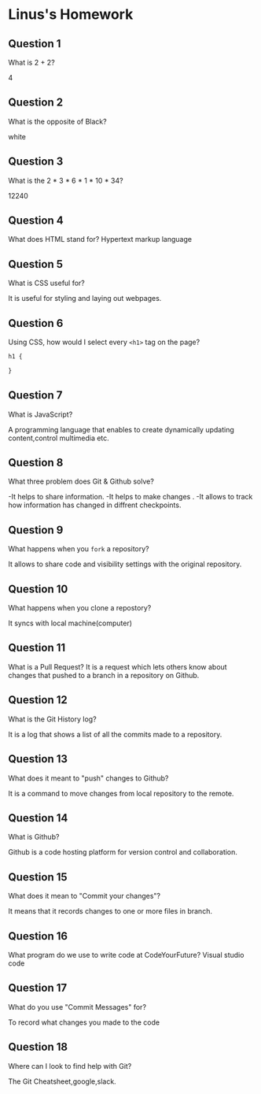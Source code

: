 # Linus's Homework

## Question 1

What is 2 + 2?

4

## Question 2

What is the opposite of Black?

white

## Question 3

What is the  2 * 3 * 6 * 1 * 10 * 34?

12240

## Question 4 

What does HTML stand for?
Hypertext markup language

## Question 5

What is CSS useful for?

It is useful for styling and laying out webpages.

## Question 6

Using CSS, how would I select every `<h1>` tag on the page?

```css
h1 {

}
```

## Question 7

What is JavaScript?

A programming language that enables to create dynamically updating content,control multimedia etc.

## Question 8

What three problem does Git & Github solve?

-It helps to share information.
-It helps to make changes .
-It allows to track how information has changed in diffrent checkpoints.

## Question 9

What happens when you `fork` a repository?

It allows to share code and visibility settings with the original repository.

## Question 10 

What happens when you clone a repostory?

It syncs with local machine(computer)

## Question 11

What is a Pull Request?
It is a request which lets others know about changes that pushed to a branch in a repository on Github.

## Question 12

What is the Git History log?

It is a log that shows a list of all the commits made to a repository.

## Question 13

What does it meant to "push" changes to Github?

It is a command to move changes from local repository to the remote.

## Question 14

What is Github?

Github is a code hosting platform for version control and collaboration.

## Question 15

What does it mean to "Commit your changes"?

It means that it records changes to one or more files in branch.

## Question 16

What program do we use to write code at CodeYourFuture?
Visual studio code

## Question 17

What do you use "Commit Messages" for?

To record what changes you made to the code

## Question 18

Where can I look to find help with Git?

The Git Cheatsheet,google,slack.
